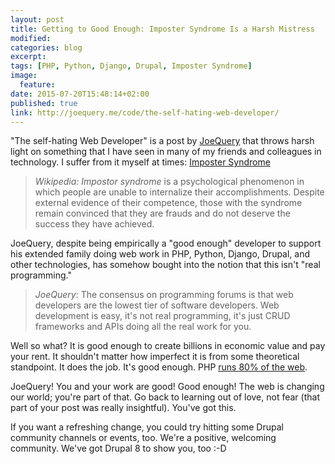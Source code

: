 ```yaml
---
layout: post
title: Getting to Good Enough: Imposter Syndrome Is a Harsh Mistress
modified:
categories: blog
excerpt:
tags: [PHP, Python, Django, Drupal, Imposter Syndrome]
image:
  feature:
date: 2015-07-20T15:48:14+02:00
published: true
link: http://joequery.me/code/the-self-hating-web-developer/
---
```


"The self-hating Web Developer" is a post by [JoeQuery](http://joequery.me) that throws harsh light on something that I have seen in many of my friends and colleagues in technology. I suffer from it myself at times: [Imposter Syndrome](https://en.wikipedia.org/wiki/Impostor_syndrome)

> *Wikipedia: Impostor syndrome* is a psychological phenomenon in which
> people are unable to internalize their accomplishments.
> Despite external evidence of their competence, those
> with the syndrome remain convinced that they are frauds
> and do not deserve the success they have achieved.

JoeQuery, despite being empirically a "good enough" developer to support his extended family doing web work in PHP, Python, Django, Drupal, and other technologies, has somehow bought into the notion that this isn't "real programming."

> *JoeQuery*: The consensus on programming forums is that web developers
> are the lowest tier of software developers. Web development
> is easy, it's not real programming, it's just CRUD frameworks
> and APIs doing all the real work for you.

Well so what? It is good enough to create billions in economic value and pay your rent. It shouldn't matter how imperfect it is from some theoretical standpoint. It does the job. It's good enough. PHP [runs 80% of the web](http://w3techs.com/technologies/details/pl-php/all/all).

JoeQuery! You and your work are good! Good enough! The web is changing our world; you're part of that. Go back to learning out of love, not fear (that part of your post was really insightful). You've got this.

If you want a refreshing change, you could try hitting some Drupal community channels or events, too. We're a positive, welcoming community. We've got Drupal 8 to show you, too :-D
